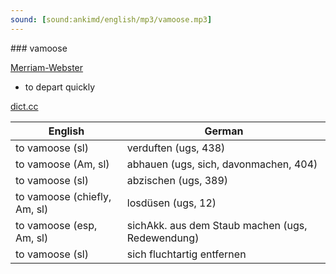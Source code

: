 ```yaml
---
sound: [sound:ankimd/english/mp3/vamoose.mp3]
---
```


\### vamoose

[Merriam-Webster](https://www.merriam-webster.com/dictionary/vamoose)

- to depart quickly

[dict.cc](https://www.dict.cc/vamoose)

| English        | German       |
| -------------- | ------------ |
| to vamoose (sl) | verduften (ugs, 438) |
| to vamoose (Am, sl) | abhauen (ugs, sich, davonmachen, 404) |
| to vamoose (sl) | abzischen (ugs, 389) |
| to vamoose (chiefly, Am, sl) | losdüsen (ugs, 12) |
| to vamoose (esp, Am, sl) | sichAkk. aus dem Staub machen (ugs, Redewendung) |
| to vamoose (sl) | sich fluchtartig entfernen |
